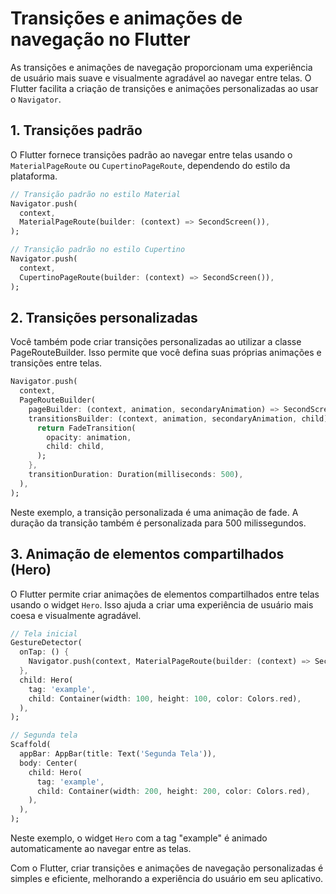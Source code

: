 # Transições e animações de navegação no Flutter

As transições e animações de navegação proporcionam uma experiência de usuário mais suave e visualmente agradável ao navegar entre telas. O Flutter facilita a criação de transições e animações personalizadas ao usar o `Navigator`.

## 1. Transições padrão

O Flutter fornece transições padrão ao navegar entre telas usando o `MaterialPageRoute` ou `CupertinoPageRoute`, dependendo do estilo da plataforma.

```dart
// Transição padrão no estilo Material
Navigator.push(
  context,
  MaterialPageRoute(builder: (context) => SecondScreen()),
);

// Transição padrão no estilo Cupertino
Navigator.push(
  context,
  CupertinoPageRoute(builder: (context) => SecondScreen()),
);
```

## 2. Transições personalizadas

Você também pode criar transições personalizadas ao utilizar a classe PageRouteBuilder. Isso permite que você defina suas próprias animações e transições entre telas.

```dart
Navigator.push(
  context,
  PageRouteBuilder(
    pageBuilder: (context, animation, secondaryAnimation) => SecondScreen(),
    transitionsBuilder: (context, animation, secondaryAnimation, child) {
      return FadeTransition(
        opacity: animation,
        child: child,
      );
    },
    transitionDuration: Duration(milliseconds: 500),
  ),
);
```

Neste exemplo, a transição personalizada é uma animação de fade. A duração da transição também é personalizada para 500 milissegundos.

## 3. Animação de elementos compartilhados (Hero)

O Flutter permite criar animações de elementos compartilhados entre telas usando o widget `Hero`. Isso ajuda a criar uma experiência de usuário mais coesa e visualmente agradável.

```dart
// Tela inicial
GestureDetector(
  onTap: () {
    Navigator.push(context, MaterialPageRoute(builder: (context) => SecondScreen()));
  },
  child: Hero(
    tag: 'example',
    child: Container(width: 100, height: 100, color: Colors.red),
  ),
);

// Segunda tela
Scaffold(
  appBar: AppBar(title: Text('Segunda Tela')),
  body: Center(
    child: Hero(
      tag: 'example',
      child: Container(width: 200, height: 200, color: Colors.red),
    ),
  ),
);
```

Neste exemplo, o widget `Hero` com a tag "example" é animado automaticamente ao navegar entre as telas.

Com o Flutter, criar transições e animações de navegação personalizadas é simples e eficiente, melhorando a experiência do usuário em seu aplicativo.
